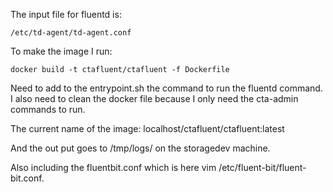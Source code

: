 The input file for fluentd is:
```commandline
/etc/td-agent/td-agent.conf
```
To make the image I run:
```commandline
docker build -t ctafluent/ctafluent -f Dockerfile
```
Need to add to the entrypoint.sh the command to run the fluentd command. I also need to clean the docker file because I only need the cta-admin commands to run. 

The current name of the image: localhost/ctafluent/ctafluent:latest 

And the out put goes to  /tmp/logs/ on the storagedev machine. 

Also including the fluentbit.conf which is here vim /etc/fluent-bit/fluent-bit.conf.

